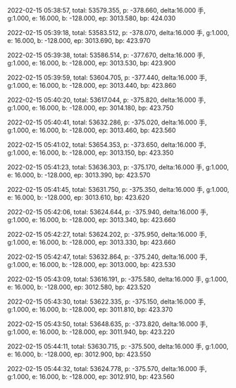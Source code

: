 2022-02-15 05:38:57, total: 53579.355, p: -378.660, delta:16.000 手, g:1.000, e: 16.000, b: -128.000, ep: 3013.580, bp: 424.030

2022-02-15 05:39:18, total: 53583.512, p: -378.070, delta:16.000 手, g:1.000, e: 16.000, b: -128.000, ep: 3013.690, bp: 423.970

2022-02-15 05:39:38, total: 53586.514, p: -377.670, delta:16.000 手, g:1.000, e: 16.000, b: -128.000, ep: 3013.530, bp: 423.900

2022-02-15 05:39:59, total: 53604.705, p: -377.440, delta:16.000 手, g:1.000, e: 16.000, b: -128.000, ep: 3013.440, bp: 423.860

2022-02-15 05:40:20, total: 53617.044, p: -375.820, delta:16.000 手, g:1.000, e: 16.000, b: -128.000, ep: 3014.180, bp: 423.750

2022-02-15 05:40:41, total: 53632.286, p: -375.020, delta:16.000 手, g:1.000, e: 16.000, b: -128.000, ep: 3013.460, bp: 423.560

2022-02-15 05:41:02, total: 53654.353, p: -373.650, delta:16.000 手, g:1.000, e: 16.000, b: -128.000, ep: 3013.150, bp: 423.350

2022-02-15 05:41:23, total: 53636.303, p: -375.170, delta:16.000 手, g:1.000, e: 16.000, b: -128.000, ep: 3013.390, bp: 423.570

2022-02-15 05:41:45, total: 53631.750, p: -375.350, delta:16.000 手, g:1.000, e: 16.000, b: -128.000, ep: 3013.610, bp: 423.620

2022-02-15 05:42:06, total: 53624.644, p: -375.940, delta:16.000 手, g:1.000, e: 16.000, b: -128.000, ep: 3013.340, bp: 423.660

2022-02-15 05:42:27, total: 53624.202, p: -375.950, delta:16.000 手, g:1.000, e: 16.000, b: -128.000, ep: 3013.330, bp: 423.660

2022-02-15 05:42:47, total: 53632.864, p: -375.240, delta:16.000 手, g:1.000, e: 16.000, b: -128.000, ep: 3013.000, bp: 423.530

2022-02-15 05:43:09, total: 53616.191, p: -375.580, delta:16.000 手, g:1.000, e: 16.000, b: -128.000, ep: 3012.580, bp: 423.520

2022-02-15 05:43:30, total: 53622.335, p: -375.150, delta:16.000 手, g:1.000, e: 16.000, b: -128.000, ep: 3011.810, bp: 423.370

2022-02-15 05:43:50, total: 53648.635, p: -373.820, delta:16.000 手, g:1.000, e: 16.000, b: -128.000, ep: 3011.940, bp: 423.220

2022-02-15 05:44:11, total: 53630.715, p: -375.500, delta:16.000 手, g:1.000, e: 16.000, b: -128.000, ep: 3012.900, bp: 423.550

2022-02-15 05:44:32, total: 53624.778, p: -375.570, delta:16.000 手, g:1.000, e: 16.000, b: -128.000, ep: 3012.910, bp: 423.560